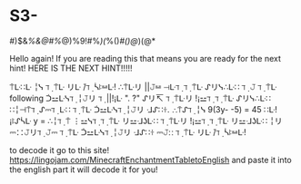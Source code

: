 # S3-
#)$&amp;*%&amp;@#%*@)%9!#%*)(*%()*#()@*)(@*

Hello again! If you are reading this that means you are ready for the next hint!
HERE IS THE NEXT HINT!!!!!

⍑ᒷ∷ᒷ ╎ᓭ ℸ ̣ ⍑ᒷ リᒷ ̇/ℸ ̣  ᓵꖎ⚍ᒷ! ∴⍑ᒷリ ||𝙹⚍ ⊣ᒷℸ ̣  ℸ ̣ ⍑ᒷ ᔑリᓭ∴ᒷ∷ ℸ ̣ 𝙹 ℸ ̣ ⍑ᒷ following ᑑ⚍ᒷᓭℸ ̣ ╎𝙹リ ℸ ̣ ||!¡ᒷ ". ?" ᔑリ↸ ℸ ̣ ⍑ᒷリ !¡⚍ℸ ̣  ℸ ̣ ⍑ᒷ ᔑリᓭ∴ᒷ∷ ∷╎⊣⍑ℸ ̣  ᔑ⎓ℸ ̣ ᒷ∷ ℸ ̣ ⍑ᒷ ᑑ⚍ᒷᓭℸ ̣ ╎𝙹リ ᒲᔑ∷ꖌ.  ∴⍑ᔑℸ ̣  ╎ᓭ 9(3y- -5) = 45 ∷ᒷ!¡ꖎᔑᓵᒷ y = ∴╎ℸ ̣ ⍑ ⋮⚍ᓭℸ ̣  ℸ ̣ ⍑ᒷ リ⚍ᒲʖᒷ∷ ℸ ̣ ⍑ᒷリ !¡⚍ℸ ̣  ℸ ̣ ⍑ᒷ リ⚍ᒲʖᒷ∷ ╎リ ⎓∷𝙹リℸ ̣  𝙹⎓ ℸ ̣ ⍑ᒷ ᑑ⚍ᒷᓭℸ ̣ ╎𝙹リ ᒲᔑ∷ꖌ ⎓𝙹∷ ℸ ̣ ⍑ᒷ リᒷ ̇/ℸ ̣  ᓵꖎ⚍ᒷ!

to decode it go to this site! https://lingojam.com/MinecraftEnchantmentTabletoEnglish and paste it into the english part it will decode it for you!
